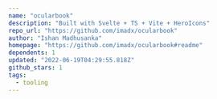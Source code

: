 ```yaml
---
name: "ocularbook"
description: "Built with Svelte + TS + Vite + HeroIcons"
repo_url: "https://github.com/imadx/ocularbook"
author: "Ishan Madhusanka"
homepage: "https://github.com/imadx/ocularbook#readme"
dependents: 1
updated: "2022-06-19T04:29:55.818Z"
github_stars: 1
tags: 
  - tooling
---
```


